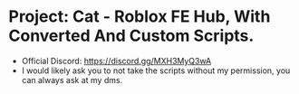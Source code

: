 # Project: Cat - Roblox FE Hub, With Converted And Custom Scripts.
  - Official Discord: https://discord.gg/MXH3MyQ3wA
  - I would likely ask you to not take the scripts without my permission, you can always ask at my dms.
